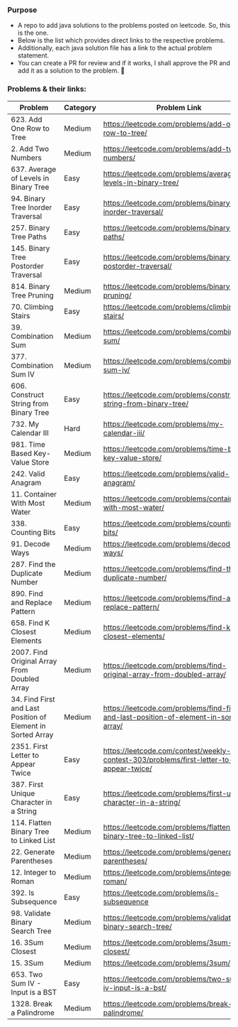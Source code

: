 ### Purpose
- A repo to add java solutions to the problems posted on leetcode. So, this is the one.
- Below is the list which provides direct links to the respective problems.
- Additionally, each java solution file has a link to the actual problem statement.
- You can create a PR for review and if it works, I shall approve the PR and add it as a solution to the problem. :slightly_smiling_face:

### Problems & their links:
| Problem | Category | Problem Link |
| ------- | -------- | -------------|
| 623. Add One Row to Tree | Medium | https://leetcode.com/problems/add-one-row-to-tree/ |
| 2. Add Two Numbers | Medium | https://leetcode.com/problems/add-two-numbers/ |
| 637. Average of Levels in Binary Tree | Easy | https://leetcode.com/problems/average-of-levels-in-binary-tree/ |
| 94. Binary Tree Inorder Traversal | Easy | https://leetcode.com/problems/binary-tree-inorder-traversal/ |
| 257. Binary Tree Paths | Easy | https://leetcode.com/problems/binary-tree-paths/ |
| 145. Binary Tree Postorder Traversal | Easy | https://leetcode.com/problems/binary-tree-postorder-traversal/ |
| 814. Binary Tree Pruning | Medium | https://leetcode.com/problems/binary-tree-pruning/ |
| 70. Climbing Stairs | Easy | https://leetcode.com/problems/climbing-stairs/ |
| 39. Combination Sum | Medium | https://leetcode.com/problems/combination-sum/ |
| 377. Combination Sum IV | Medium | https://leetcode.com/problems/combination-sum-iv/ |
| 606. Construct String from Binary Tree | Easy | https://leetcode.com/problems/construct-string-from-binary-tree/ |
| 732. My Calendar III | Hard | https://leetcode.com/problems/my-calendar-iii/ |
| 981. Time Based Key-Value Store | Medium | https://leetcode.com/problems/time-based-key-value-store/ |
| 242. Valid Anagram | Easy | https://leetcode.com/problems/valid-anagram/ |
| 11. Container With Most Water | Medium | https://leetcode.com/problems/container-with-most-water/ |
| 338. Counting Bits | Easy | https://leetcode.com/problems/counting-bits/ |
| 91. Decode Ways | Medium | https://leetcode.com/problems/decode-ways/ |
| 287. Find the Duplicate Number | Medium | https://leetcode.com/problems/find-the-duplicate-number/ |
| 890. Find and Replace Pattern | Medium | https://leetcode.com/problems/find-and-replace-pattern/ |
| 658. Find K Closest Elements | Medium | https://leetcode.com/problems/find-k-closest-elements/ |
| 2007. Find Original Array From Doubled Array | Medium | https://leetcode.com/problems/find-original-array-from-doubled-array/ |
| 34. Find First and Last Position of Element in Sorted Array | Medium | https://leetcode.com/problems/find-first-and-last-position-of-element-in-sorted-array/ |
| 2351. First Letter to Appear Twice | Easy | https://leetcode.com/contest/weekly-contest-303/problems/first-letter-to-appear-twice/ |
| 387. First Unique Character in a String | Easy | https://leetcode.com/problems/first-unique-character-in-a-string/ |
| 114. Flatten Binary Tree to Linked List | Medium | https://leetcode.com/problems/flatten-binary-tree-to-linked-list/ |
| 22. Generate Parentheses | Medium | https://leetcode.com/problems/generate-parentheses/ |
| 12. Integer to Roman | Medium | https://leetcode.com/problems/integer-to-roman/ |
| 392. Is Subsequence | Easy | https://leetcode.com/problems/is-subsequence |
| 98. Validate Binary Search Tree | Medium | https://leetcode.com/problems/validate-binary-search-tree/ |
| 16. 3Sum Closest | Medium | https://leetcode.com/problems/3sum-closest/ |
| 15. 3Sum | Medium | https://leetcode.com/problems/3sum/ |
| 653. Two Sum IV - Input is a BST | Easy | https://leetcode.com/problems/two-sum-iv-input-is-a-bst/ |
| 1328. Break a Palindrome | Medium | https://leetcode.com/problems/break-a-palindrome/ |



